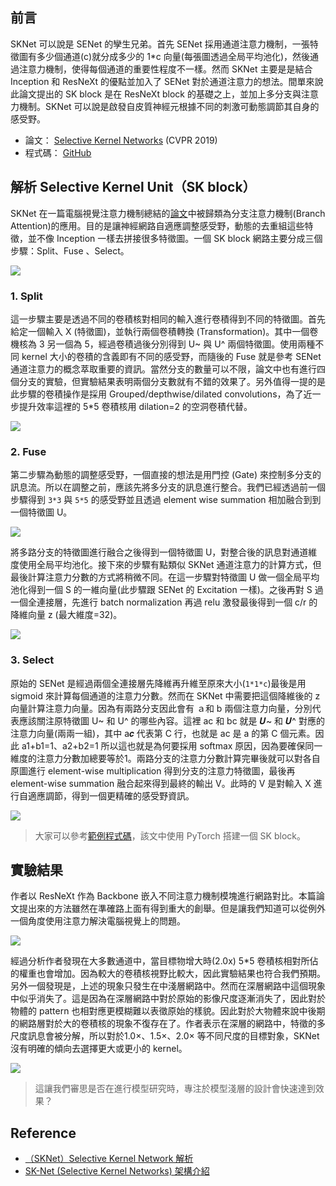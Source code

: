 ## 前言
SKNet 可以說是 SENet 的孿生兄弟。首先 SENet 採用通道注意力機制，一張特徵圖有多少個通道(c)就分成多少的 1*c 向量(每張圖透過全局平均池化)，然後通過注意力機制，使得每個通道的重要性程度不一樣。然而 SKNet 主要是是結合 Inception 和 ResNeXt 的優點並加入了 SENet 對於通道注意力的想法。間單來說此論文提出的 SK block 是在 ResNeXt block 的基礎之上，並加上多分支與注意力機制。SKNet 可以說是啟發自皮質神經元根據不同的刺激可動態調節其自身的感受野。

- 論文： [Selective Kernel Networks](https://arxiv.org/abs/1903.06586) (CVPR 2019)
- 程式碼： [GitHub](https://github.com/implus/SKNet)

## 解析 Selective Kernel Unit（SK block）
SKNet 在一篇電腦視覺注意力機制總結的[論文](https://arxiv.org/abs/2111.07624)中被歸類為分支注意力機制(Branch Attention)的應用。目的是讓神經網路自適應調整感受野，動態的去重組這些特徵，並不像 Inception 一樣去拼接很多特徵圖。一個 SK block 網路主要分成三個步驟：Split、Fuse 、Select。

![](https://i.imgur.com/m3ODi9x.png)

### 1. Split
這一步驟主要是透過不同的卷積核對相同的輸入進行卷積得到不同的特徵圖。首先給定一個輸入 X (特徵圖)，並執行兩個卷積轉換 (Transformation)。其中一個卷機核為 3 另一個為 5，經過卷積過後分別得到 U~ 與 U^ 兩個特徵圖。使用兩種不同 kernel 大小的卷積的含義即有不同的感受野，而隨後的 Fuse 就是參考 SENet 通道注意力的概念萃取重要的資訊。當然分支的數量可以不限，論文中也有進行四個分支的實驗，但實驗結果表明兩個分支數就有不錯的效果了。另外值得一提的是此步驟的卷積操作是採用 Grouped/depthwise/dilated convolutions，為了近一步提升效率這裡的 5*5 卷積核用 dilation=2 的空洞卷積代替。

![](https://i.imgur.com/7MgZWX0.png)

### 2. Fuse
第二步驟為動態的調整感受野，一個直接的想法是用門控 (Gate) 來控制多分支的訊息流。所以在調整之前，應該先將多分支的訊息進行整合。我們已經透過前一個步驟得到 `3*3` 與 `5*5` 的感受野並且透過 element wise summation 相加融合到到一個特徵圖 U。

![](https://i.imgur.com/wddlOTR.png)

將多路分支的特徵圖進行融合之後得到一個特徵圖 U，對整合後的訊息對通道維度使用全局平均池化。接下來的步驟有點類似 SKNet 通道注意力的計算方式，但最後計算注意力分數的方式將稍微不同。在這一步驟對特徵圖 U 做一個全局平均池化得到一個 S 的一維向量(此步驟跟 SENet 的 Excitation 一樣)。之後再對 S 過一個全連接層，先進行 batch normalization 再過 relu 激發最後得到一個 c/r 的降維向量 z (最大維度=32)。

![](https://i.imgur.com/LZAdc3I.png)

### 3. Select
原始的 SENet 是經過兩個全連接層先降維再升維至原來大小(`1*1*c`)最後是用 sigmoid 來計算每個通道的注意力分數。然而在 SKNet 中需要把這個降維後的 z 向量計算注意力向量。因為有兩路分支因此會有 ａ和 b 兩個注意力向量，分別代表應該關注原特徵圖 U~ 和 U^ 的哪些內容。這裡 ac 和 bc 就是 𝑼~ 和 𝑼^ 對應的注意力向量(兩兩一組)，其中 a𝒄 代表第 C 行，也就是 ac 是 a 的第 C 個元素。因此 a1+b1=1、a2+b2=1 所以這也就是為何要採用 softmax 原因，因為要確保同一維度的注意力分數加總要等於1。兩路分支的注意力分數計算完畢後就可以對各自原圖進行 element-wise multiplication 得到分支的注意力特徵圖，最後再 element-wise summation 融合起來得到最終的輸出 V。此時的 V 是對輸入 X 進行自適應調節，得到一個更精確的感受野資訊。

![](https://i.imgur.com/EG30taR.png)

> 大家可以參考[範例程式碼](https://liaowc.github.io/blog/SKNet-structure/)，該文中使用 PyTorch 搭建一個 SK block。

## 實驗結果
作者以 ResNeXt 作為 Backbone 嵌入不同注意力機制模塊進行網路對比。本篇論文提出來的方法雖然在準確路上面有得到重大的創舉。但是讓我們知道可以從例外一個角度使用注意力解決電腦視覺上的問題。

![](https://i.imgur.com/eApGDNn.png)

經過分析作者發現在大多數通道中，當目標物增大時(2.0x) 5*5 卷積核相對所佔的權重也會增加。因為較大的卷積核視野比較大，因此實驗結果也符合我們預期。另外一個發現是，上述的現象只發生在中淺層網路中。然而在深層網路中這個現象中似乎消失了。這是因為在深層網路中對於原始的影像尺度逐漸消失了，因此對於物體的 pattern 也相對應更模糊難以表徵原始的樣貌。因此對於大物體來說中後期的網路層對於大的卷積核的現象不復存在了。作者表示在深層的網路中，特徵的多尺度訊息會被分解，所以對於1.0×、1.5×、2.0× 等不同尺度的目標對象，SKNet 沒有明確的傾向去選擇更大或更小的 kernel。

![](https://i.imgur.com/Atpx7Yy.png)

> 這讓我們審思是否在進行模型研究時，專注於模型淺層的設計會快速達到效果？

## Reference
- [（SKNet）Selective Kernel Network 解析](https://zhuanlan.zhihu.com/p/357206967)
- [SK-Net (Selective Kernel Networks) 架構介紹](https://liaowc.github.io/blog/SKNet-structure/)